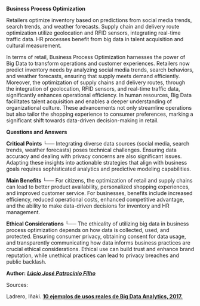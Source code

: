 **Business Process Optimization**
    
   Retailers optimize inventory based on predictions from social media trends, search trends, and weather forecasts. Supply chain and delivery route optimization utilize geolocation and RFID sensors, integrating real-time traffic data. HR processes benefit from big data in talent acquisition and cultural measurement.
   
   In terms of retail, Business Process Optimization harnesses the power of Big Data to transform operations and customer experiences. Retailers now predict inventory needs by analyzing social media trends, search behaviors, and weather forecasts, ensuring that supply meets demand efficiently. Moreover, the optimization of supply chains and delivery routes, through the integration of geolocation, RFID sensors, and real-time traffic data, significantly enhances operational efficiency. In human resources, Big Data facilitates talent acquisition and enables a deeper understanding of organizational culture. These advancements not only streamline operations but also tailor the shopping experience to consumer preferences, marking a significant shift towards data-driven decision-making in retail.

**Questions and Answers**

 **Critical Points** 
    └── Integrating diverse data sources (social media, search trends, weather forecasts) poses technical challenges. Ensuring data accuracy and dealing with privacy concerns are also significant issues. Adapting these insights into actionable strategies that align with business goals requires sophisticated analytics and predictive modeling capabilities.

 **Main Benefits** 
    └── For citizens, the optimization of retail and supply chains can lead to better product availability, personalized shopping experiences, and improved customer service. For businesses, benefits include increased efficiency, reduced operational costs, enhanced competitive advantage, and the ability to make data-driven decisions for inventory and HR management.

 **Ethical Considerations** 
    └── The ethicality of utilizing big data in business process optimization depends on how data is collected, used, and protected. Ensuring consumer privacy, obtaining consent for data usage, and transparently communicating how data informs business practices are crucial ethical considerations. Ethical use can build trust and enhance brand reputation, while unethical practices can lead to privacy breaches and public backlash.

**Author:** [***Lúcio José Patrocínio Filho***](mailto:designer.jose.patrocinio@gmail.com)

Sources: 

 Ladrero, Iñaki. [**10 ejemplos de usos reales de Big Data Analytics, 2017.**](https://www.baoss.es/10-ejemplos-usos-reales-big-data/)

